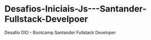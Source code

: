 # Desafios-Iniciais-Js---Santander-Fullstack-Develpoer
Desafio DIO - Bootcamp Santander Fullstack Developer
